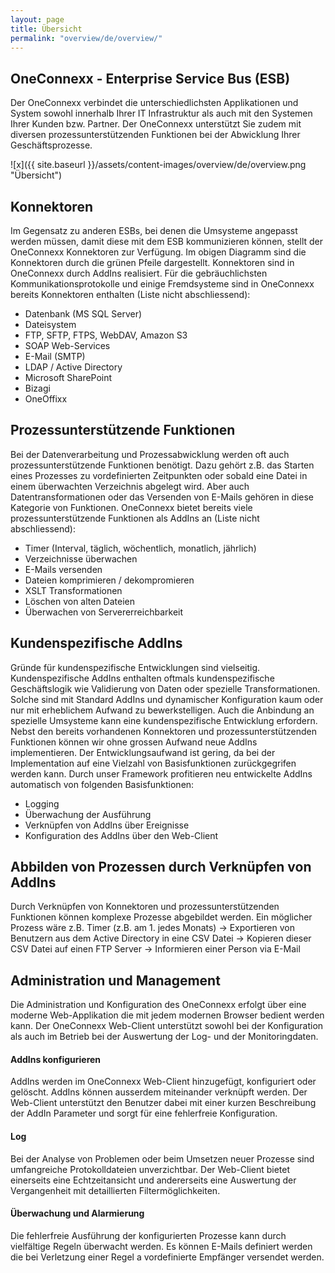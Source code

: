 ```yaml
---
layout: page
title: Übersicht
permalink: "overview/de/overview/"
---
```


## OneConnexx - Enterprise Service Bus (ESB)

Der OneConnexx verbindet die unterschiedlichsten Applikationen und System sowohl innerhalb Ihrer IT Infrastruktur als auch mit den Systemen Ihrer Kunden bzw. Partner.
Der OneConnexx unterstützt Sie zudem mit diversen prozessunterstützenden Funktionen bei der Abwicklung Ihrer Geschäftsprozesse.

![x]({{ site.baseurl }}/assets/content-images/overview/de/overview.png "Übersicht")

## Konnektoren

Im Gegensatz zu anderen ESBs, bei denen die Umsysteme angepasst werden müssen, damit diese mit dem ESB kommunizieren können, stellt der OneConnexx Konnektoren zur Verfügung. Im obigen Diagramm sind die Konnektoren durch die grünen Pfeile dargestellt. Konnektoren sind in OneConnexx durch AddIns realisiert.
Für die gebräuchlichsten Kommunikationsprotokolle und einige Fremdsysteme sind in OneConnexx bereits Konnektoren enthalten (Liste nicht abschliessend):
* Datenbank (MS SQL Server)
* Dateisystem
* FTP, SFTP, FTPS, WebDAV, Amazon S3
* SOAP Web-Services
* E-Mail (SMTP)
* LDAP / Active Directory
* Microsoft SharePoint
* Bizagi
* OneOffixx

## Prozessunterstützende Funktionen

Bei der Datenverarbeitung und Prozessabwicklung werden oft auch prozessunterstützende Funktionen benötigt. Dazu gehört z.B. das Starten eines Prozesses zu vordefinierten Zeitpunkten oder sobald eine Datei in einem überwachten Verzeichnis abgelegt wird. Aber auch Datentransformationen oder das Versenden von E-Mails gehören in diese Kategorie von Funktionen. 
OneConnexx bietet bereits viele prozessunterstützende Funktionen als AddIns an (Liste nicht abschliessend):
* Timer (Interval, täglich, wöchentlich, monatlich, jährlich)
* Verzeichnisse überwachen
* E-Mails versenden
* Dateien komprimieren / dekompromieren
* XSLT Transformationen
* Löschen von alten Dateien
* Überwachen von Servererreichbarkeit

## Kundenspezifische AddIns

Gründe für kundenspezifische Entwicklungen sind vielseitig. Kundenspezifische AddIns enthalten oftmals kundenspezifische Geschäftslogik wie Validierung von Daten oder spezielle Transformationen. Solche sind mit Standard AddIns und dynamischer Konfiguration kaum oder nur mit erheblichem Aufwand zu bewerkstelligen. Auch die Anbindung an spezielle Umsysteme kann eine kundenspezifische Entwicklung erfordern.
Nebst den bereits vorhandenen Konnektoren und prozessunterstützenden Funktionen können wir ohne grossen Aufwand neue AddIns implementieren. Der Entwicklungsaufwand ist gering, da bei der Implementation auf eine Vielzahl von Basisfunktionen zurückgegrifen werden kann.
Durch unser Framework profitieren neu entwickelte AddIns automatisch von folgenden Basisfunktionen:
* Logging
* Überwachung der Ausführung
* Verknüpfen von AddIns über Ereignisse
* Konfiguration des AddIns über den Web-Client
 
## Abbilden von Prozessen durch Verknüpfen von AddIns 

Durch Verknüpfen von Konnektoren und prozessunterstützenden Funktionen können komplexe Prozesse abgebildet werden. Ein möglicher Prozess wäre z.B.
Timer (z.B. am 1. jedes Monats) -> Exportieren von Benutzern aus dem Active Directory in eine CSV Datei -> Kopieren dieser CSV Datei auf einen FTP Server -> Informieren einer Person via E-Mail

## Administration und Management

Die Administration und Konfiguration des OneConnexx erfolgt über eine moderne Web-Applikation die mit jedem modernen Browser bedient werden kann. Der OneConnexx Web-Client unterstützt sowohl bei der Konfiguration als auch im Betrieb bei der Auswertung der Log- und der Monitoringdaten.

#### AddIns konfigurieren
AddIns werden im OneConnexx Web-Client hinzugefügt, konfiguriert oder gelöscht. AddIns können ausserdem miteinander verknüpft werden. Der Web-Client unterstützt den Benutzer dabei mit einer kurzen Beschreibung der AddIn Parameter und sorgt für eine fehlerfreie Konfiguration.
#### Log
Bei der Analyse von Problemen oder beim Umsetzen neuer Prozesse sind umfangreiche Protokolldateien unverzichtbar. Der Web-Client bietet einerseits eine Echtzeitansicht und andererseits eine Auswertung der Vergangenheit mit detaillierten Filtermöglichkeiten.
#### Überwachung und Alarmierung
Die fehlerfreie Ausführung der konfigurierten Prozesse kann durch vielfältige Regeln überwacht werden. Es können E-Mails definiert werden die bei Verletzung einer Regel a vordefinierte Empfänger versendet werden.

